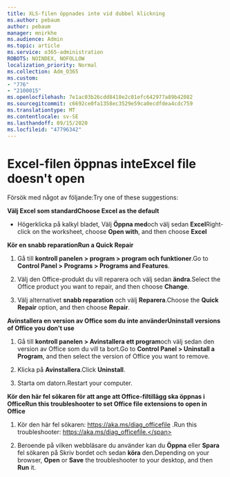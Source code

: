 ```yaml
---
title: XLS-filen öppnades inte vid dubbel klickning
ms.author: pebaum
author: pebaum
manager: mnirkhe
ms.audience: Admin
ms.topic: article
ms.service: o365-administration
ROBOTS: NOINDEX, NOFOLLOW
localization_priority: Normal
ms.collection: Adm_O365
ms.custom:
- "776"
- "2100015"
ms.openlocfilehash: 7e1ac03b26cdd8410e2c01efc642977a89b42082
ms.sourcegitcommit: c6692ce0fa1358ec3529e59ca0ecdfdea4cdc759
ms.translationtype: MT
ms.contentlocale: sv-SE
ms.lasthandoff: 09/15/2020
ms.locfileid: "47796342"
---
```

# <a name="excel-file-doesnt-open"></a><span data-ttu-id="4c7ec-102">Excel-filen öppnas inte</span><span class="sxs-lookup"><span data-stu-id="4c7ec-102">Excel file doesn't open</span></span>

<span data-ttu-id="4c7ec-103">Försök med något av följande:</span><span class="sxs-lookup"><span data-stu-id="4c7ec-103">Try one of these suggestions:</span></span>

<span data-ttu-id="4c7ec-104">**Välj Excel som standard**</span><span class="sxs-lookup"><span data-stu-id="4c7ec-104">**Choose Excel as the default**</span></span>

* <span data-ttu-id="4c7ec-105">Högerklicka på kalkyl bladet, Välj **Öppna med**och välj sedan **Excel**</span><span class="sxs-lookup"><span data-stu-id="4c7ec-105">Right-click on the worksheet, choose **Open with**, and then choose **Excel**</span></span>

<span data-ttu-id="4c7ec-106">**Kör en snabb reparation**</span><span class="sxs-lookup"><span data-stu-id="4c7ec-106">**Run a Quick Repair**</span></span>

1. <span data-ttu-id="4c7ec-107">Gå till **kontroll panelen > program > program och funktioner**.</span><span class="sxs-lookup"><span data-stu-id="4c7ec-107">Go to **Control Panel > Programs > Programs and Features**.</span></span>

2. <span data-ttu-id="4c7ec-108">Välj den Office-produkt du vill reparera och välj sedan **ändra**.</span><span class="sxs-lookup"><span data-stu-id="4c7ec-108">Select the Office product you want to repair, and then choose **Change**.</span></span>

3. <span data-ttu-id="4c7ec-109">Välj alternativet **snabb reparation** och välj **Reparera**.</span><span class="sxs-lookup"><span data-stu-id="4c7ec-109">Choose the **Quick Repair** option, and then choose **Repair**.</span></span>

<span data-ttu-id="4c7ec-110">**Avinstallera en version av Office som du inte använder**</span><span class="sxs-lookup"><span data-stu-id="4c7ec-110">**Uninstall versions of Office you don't use**</span></span>

1. <span data-ttu-id="4c7ec-111">Gå till **kontroll panelen > Avinstallera ett program**och välj sedan den version av Office som du vill ta bort.</span><span class="sxs-lookup"><span data-stu-id="4c7ec-111">Go to **Control Panel > Uninstall a Program**, and then select the version of Office you want to remove.</span></span>

2. <span data-ttu-id="4c7ec-112">Klicka på **Avinstallera**.</span><span class="sxs-lookup"><span data-stu-id="4c7ec-112">Click **Uninstall**.</span></span>

3. <span data-ttu-id="4c7ec-113">Starta om datorn.</span><span class="sxs-lookup"><span data-stu-id="4c7ec-113">Restart your computer.</span></span>

<span data-ttu-id="4c7ec-114">**Kör den här fel sökaren för att ange att Office-filtillägg ska öppnas i Office**</span><span class="sxs-lookup"><span data-stu-id="4c7ec-114">**Run this troubleshooter to set Office file extensions to open in Office**</span></span>

1. <span data-ttu-id="4c7ec-115">Kör den här fel sökaren: https://aka.ms/diag_officefile .</span><span class="sxs-lookup"><span data-stu-id="4c7ec-115">Run this troubleshooter: https://aka.ms/diag_officefile.</span></span>

2. <span data-ttu-id="4c7ec-116">Beroende på vilken webbläsare du använder kan du **Öppna** eller **Spara** fel sökaren på Skriv bordet och sedan **köra** den.</span><span class="sxs-lookup"><span data-stu-id="4c7ec-116">Depending on your browser, **Open** or **Save** the troubleshooter to your desktop, and then **Run** it.</span></span>

